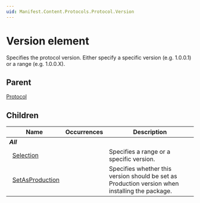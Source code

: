 ```yaml
---
uid: Manifest.Content.Protocols.Protocol.Version
---
```


# Version element

Specifies the protocol version. Either specify a specific version (e.g. 1.0.0.1) or a range (e.g. 1.0.0.X).

## Parent

[Protocol](xref:Manifest.Content.Protocols.Protocol)

## Children

|Name|Occurrences|Description|
|--- |--- |--- |
|***All***|||
|&nbsp;&nbsp;[Selection](xref:Manifest.Content.Protocols.Protocol.Version.Selection)||Specifies a range or a specific version.|
|&nbsp;&nbsp;[SetAsProduction](xref:Manifest.Content.Protocols.Protocol.Version.SetAsProduction)||Specifies whether this version should be set as Production version when installing the package.|
